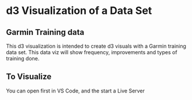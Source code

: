 # d3 Visualization of a Data Set

## Garmin Training data

This d3 visualization is intended to create d3 visuals with a Garmin training data set. This data viz will show frequency, improvements and types of training done.

## To Visualize

You can open first in VS Code, and the start a Live Server

